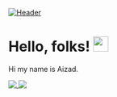 [![Header](https://raw.githubusercontent.com/MartinHeinz/<OWNER>/<OWNER>/readme_header.png "Header")](https://some-url.dev/)

# Hello, folks! <img src="https://raw.githubusercontent.com/MartinHeinz/MartinHeinz/master/wave.gif" width="30px">

Hi my name is Aizad.


<a href="https://github.com/aizad1997">
  <img align="top" src="https://github-readme-stats.vercel.app/api/top-langs/?username=aizad1997&theme=radical" />
</a>
<a href="https://github.com/aizad1997">
   <img align="top" src="https://github-readme-stats.vercel.app/api?username=aizad1997&theme=radical&show_icons=true" />
</a>

<!---
aizad1997/aizad1997 is a ✨ special ✨ repository because its `README.md` (this file) appears on your GitHub profile.
You can click the Preview link to take a look at your changes.
--->
